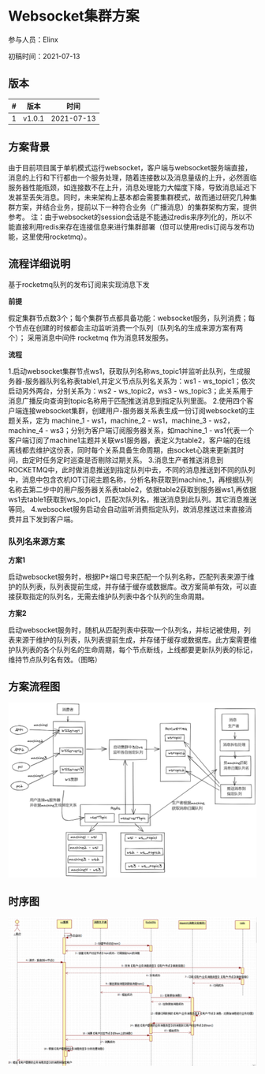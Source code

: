 # Websocket集群方案


参与人员：Elinx

初稿时间：2021-07-13

## 版本

|  # | 版本  | 时间  |
| ------------ | ------------ | ------------ |
| 1 |  v1.0.1  | 2021-07-13  |

## 方案背景


由于目前项目属于单机模式运行websocket，客户端与websocket服务端直接，消息的上行和下行都由一个服务处理，随着连接数以及消息量级的上升，必然面临服务器性能瓶颈，如连接数不在上升，消息处理能力大幅度下降，导致消息延迟下发甚至丢失消息。同时，未来架构上基本都会需要集群模式，故而通过研究几种集群方案，并结合业务，提前以下一种符合业务（广播消息）的集群架构方案，提供参考。
注：由于websocket的session会话是不能通过redis来序列化的，所以不能直接利用redis来存在连接信息来进行集群部署（但可以使用redis订阅与发布功能，这里使用rocketmq）。

## 流程详细说明

基于rocketmq队列的发布订阅来实现消息下发

**前提**

假定集群节点数3个；每个集群节点都具备功能：websocket服务，队列消费；每个节点在创建的时候都会主动监听消费一个队列（队列名的生成来源方案有两个）；
采用消息中间件 rocketmq 作为消息转发服务。

**流程**

1.启动websocket集群节点ws1，获取队列名称ws_topic1并监听此队列，生成服务器-服务器队列名称表table1,并定义节点队列名关系为：ws1 - ws_topic1；依次启动另外两台，分别关系为：ws2 - ws_topic2，ws3 - ws_topic3；此关系用于消息广播反向查询到topic名称用于匹配推送消息到指定队列里面。
2.使用四个客户端连接websocket集群，创建用户-服务器关系表生成一份订阅websocket的主题关系，定为 machine_1 - ws1，machine_2 - ws1，machine_3 - ws2，machine_4 - ws3；分别为客户端订阅服务器关系，如machine_1 - ws1代表一个客户端订阅了machine1主题并关联ws1服务器，表定义为table2，客户端的在线离线都去维护这份表，同时每个关系具备生命周期，由socket心跳来更新其时间，由定时任务定时巡查是否剔除过期关系。
3.消息生产者推送消息到ROCKETMQ中，此时做消息推送到指定队列中去，不同的消息推送到不同的队列中，消息中包含农机IOT订阅主题名称，分析名称获取到machine_1，再根据队列名称去第二步中的用户服务器关系表table2，依据table2获取到服务器ws1,再依据ws1去table1获取到ws_topic1，匹配次队列名，推送消息到此队列。其它消息推送等同。
4.websocket服务启动会自动监听消费指定队列，故消息推送过来直接消费并且下发到客户端。

### 队列名来源方案

**方案1**

启动websocket服务时，根据IP+端口号来匹配一个队列名称，匹配列表来源于维护的队列表，队列表提前生成，并存储于缓存或数据库。改方案简单有效，可以直接获取指定的队列名，无需去维护队列表中各个队列的生命周期。

**方案2**

启动websocket服务时，随机从匹配列表中获取一个队列名，并标记被使用，列表来源于维护的队列表，队列表提前生成，并存储于缓存或数据库。此方案需要维护队列表的各个队列名的生命周期，每个节点断线，上线都要更新队列表的标记，维持节点队列名有效。（图略）

## 方案流程图

![ws集群流程图](./img/ws集群流程图.png)


## 时序图

![ws集群流程图](./img/ws集群时序图.png)

